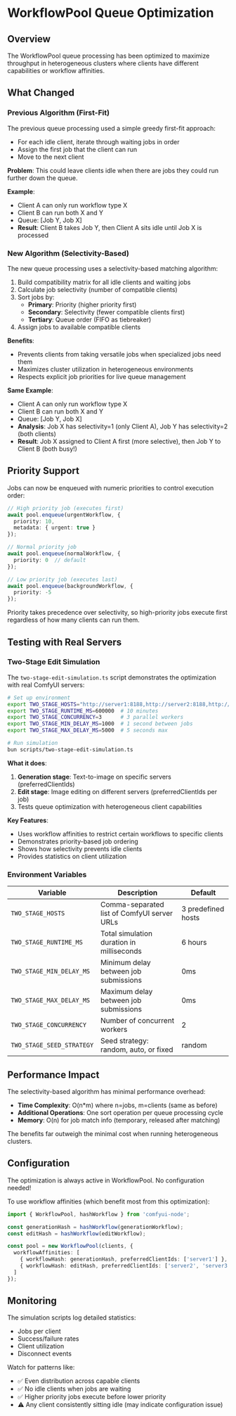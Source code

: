 # WorkflowPool Queue Optimization

## Overview

The WorkflowPool queue processing has been optimized to maximize throughput in heterogeneous clusters where clients have different capabilities or workflow affinities.

## What Changed

### Previous Algorithm (First-Fit)
The previous queue processing used a simple greedy first-fit approach:
- For each idle client, iterate through waiting jobs in order
- Assign the first job that the client can run
- Move to the next client

**Problem**: This could leave clients idle when there are jobs they could run further down the queue.

**Example**:
- Client A can only run workflow type X
- Client B can run both X and Y
- Queue: [Job Y, Job X]
- **Result**: Client B takes Job Y, then Client A sits idle until Job X is processed

### New Algorithm (Selectivity-Based)
The new queue processing uses a selectivity-based matching algorithm:
1. Build compatibility matrix for all idle clients and waiting jobs
2. Calculate job selectivity (number of compatible clients)
3. Sort jobs by:
   - **Primary**: Priority (higher priority first)
   - **Secondary**: Selectivity (fewer compatible clients first)
   - **Tertiary**: Queue order (FIFO as tiebreaker)
4. Assign jobs to available compatible clients

**Benefits**:
- Prevents clients from taking versatile jobs when specialized jobs need them
- Maximizes cluster utilization in heterogeneous environments
- Respects explicit job priorities for live queue management

**Same Example**:
- Client A can only run workflow type X
- Client B can run both X and Y
- Queue: [Job Y, Job X]
- **Analysis**: Job X has selectivity=1 (only Client A), Job Y has selectivity=2 (both clients)
- **Result**: Job X assigned to Client A first (more selective), then Job Y to Client B (both busy!)

## Priority Support

Jobs can now be enqueued with numeric priorities to control execution order:

```typescript
// High priority job (executes first)
await pool.enqueue(urgentWorkflow, { 
  priority: 10,
  metadata: { urgent: true }
});

// Normal priority job
await pool.enqueue(normalWorkflow, { 
  priority: 0  // default
});

// Low priority job (executes last)
await pool.enqueue(backgroundWorkflow, { 
  priority: -5
});
```

Priority takes precedence over selectivity, so high-priority jobs execute first regardless of how many clients can run them.

## Testing with Real Servers

### Two-Stage Edit Simulation

The `two-stage-edit-simulation.ts` script demonstrates the optimization with real ComfyUI servers:

```bash
# Set up environment
export TWO_STAGE_HOSTS="http://server1:8188,http://server2:8188,http://server3:8188"
export TWO_STAGE_RUNTIME_MS=600000  # 10 minutes
export TWO_STAGE_CONCURRENCY=3      # 3 parallel workers
export TWO_STAGE_MIN_DELAY_MS=1000  # 1 second between jobs
export TWO_STAGE_MAX_DELAY_MS=5000  # 5 seconds max

# Run simulation
bun scripts/two-stage-edit-simulation.ts
```

**What it does**:
1. **Generation stage**: Text-to-image on specific servers (preferredClientIds)
2. **Edit stage**: Image editing on different servers (preferredClientIds per job)
3. Tests queue optimization with heterogeneous client capabilities

**Key Features**:
- Uses workflow affinities to restrict certain workflows to specific clients
- Demonstrates priority-based job ordering
- Shows how selectivity prevents idle clients
- Provides statistics on client utilization

### Environment Variables

| Variable | Description | Default |
|----------|-------------|---------|
| `TWO_STAGE_HOSTS` | Comma-separated list of ComfyUI server URLs | 3 predefined hosts |
| `TWO_STAGE_RUNTIME_MS` | Total simulation duration in milliseconds | 6 hours |
| `TWO_STAGE_MIN_DELAY_MS` | Minimum delay between job submissions | 0ms |
| `TWO_STAGE_MAX_DELAY_MS` | Maximum delay between job submissions | 0ms |
| `TWO_STAGE_CONCURRENCY` | Number of concurrent workers | 2 |
| `TWO_STAGE_SEED_STRATEGY` | Seed strategy: random, auto, or fixed | random |

## Performance Impact

The selectivity-based algorithm has minimal performance overhead:
- **Time Complexity**: O(n*m) where n=jobs, m=clients (same as before)
- **Additional Operations**: One sort operation per queue processing cycle
- **Memory**: O(n) for job match info (temporary, released after matching)

The benefits far outweigh the minimal cost when running heterogeneous clusters.

## Configuration

The optimization is always active in WorkflowPool. No configuration needed!

To use workflow affinities (which benefit most from this optimization):

```typescript
import { WorkflowPool, hashWorkflow } from 'comfyui-node';

const generationHash = hashWorkflow(generationWorkflow);
const editHash = hashWorkflow(editWorkflow);

const pool = new WorkflowPool(clients, {
  workflowAffinities: [
    { workflowHash: generationHash, preferredClientIds: ['server1'] },
    { workflowHash: editHash, preferredClientIds: ['server2', 'server3'] }
  ]
});
```

## Monitoring

The simulation scripts log detailed statistics:
- Jobs per client
- Success/failure rates
- Client utilization
- Disconnect events

Watch for patterns like:
- ✅ Even distribution across capable clients
- ✅ No idle clients when jobs are waiting
- ✅ Higher priority jobs execute before lower priority
- ⚠️ Any client consistently sitting idle (may indicate configuration issue)
